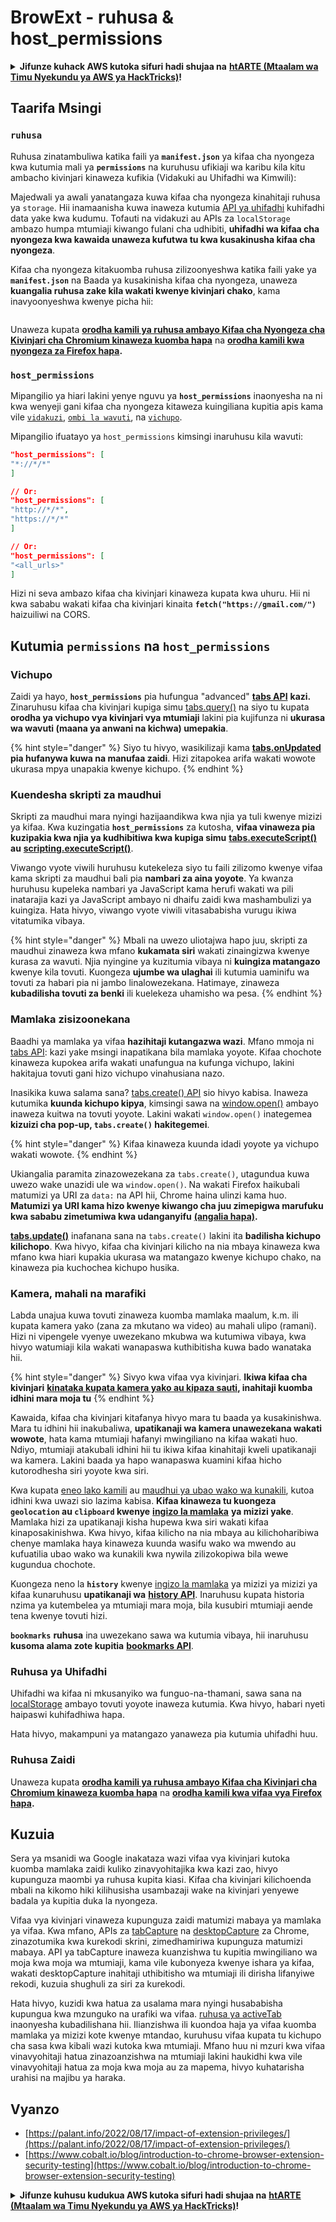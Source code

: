 # BrowExt - ruhusa & host_permissions

<details>

<summary><strong>Jifunze kuhack AWS kutoka sifuri hadi shujaa na</strong> <a href="https://training.hacktricks.xyz/courses/arte"><strong>htARTE (Mtaalam wa Timu Nyekundu ya AWS ya HackTricks)</strong></a><strong>!</strong></summary>

Njia nyingine za kusaidia HackTricks:

* Ikiwa unataka kuona **kampuni yako ikitangazwa kwenye HackTricks** au **kupakua HackTricks kwa PDF** Angalia [**MIPANGO YA USAJILI**](https://github.com/sponsors/carlospolop)!
* Pata [**bidhaa rasmi za PEASS & HackTricks**](https://peass.creator-spring.com)
* Gundua [**Familia ya PEASS**](https://opensea.io/collection/the-peass-family), mkusanyiko wetu wa [**NFTs**](https://opensea.io/collection/the-peass-family) ya kipekee
* **Jiunge na** 💬 [**Kikundi cha Discord**](https://discord.gg/hRep4RUj7f) au [**kikundi cha telegram**](https://t.me/peass) au **tufuate** kwenye **Twitter** 🐦 [**@carlospolopm**](https://twitter.com/hacktricks\_live)**.**
* **Shiriki mbinu zako za kuhack kwa kuwasilisha PRs kwa** [**HackTricks**](https://github.com/carlospolop/hacktricks) na [**HackTricks Cloud**](https://github.com/carlospolop/hacktricks-cloud) repos za github.

</details>

## Taarifa Msingi

### **`ruhusa`**

Ruhusa zinatambuliwa katika faili ya **`manifest.json`** ya kifaa cha nyongeza kwa kutumia mali ya **`permissions`** na kuruhusu ufikiaji wa karibu kila kitu ambacho kivinjari kinaweza kufikia (Vidakuki au Uhifadhi wa Kimwili):

Majedwali ya awali yanatangaza kuwa kifaa cha nyongeza kinahitaji ruhusa ya `storage`. Hii inamaanisha kuwa inaweza kutumia [API ya uhifadhi](https://developer.mozilla.org/en-US/docs/Mozilla/Add-ons/WebExtensions/API/storage) kuhifadhi data yake kwa kudumu. Tofauti na vidakuzi au APIs za `localStorage` ambazo humpa mtumiaji kiwango fulani cha udhibiti, **uhifadhi wa kifaa cha nyongeza kwa kawaida unaweza kufutwa tu kwa kusakinusha kifaa cha nyongeza**.

Kifaa cha nyongeza kitakuomba ruhusa zilizoonyeshwa katika faili yake ya **`manifest.json`** na Baada ya kusakinisha kifaa cha nyongeza, unaweza **kuangalia ruhusa zake kila wakati kwenye kivinjari chako**, kama inavyoonyeshwa kwenye picha hii:

<figure><img src="../../.gitbook/assets/image (2) (1) (1).png" alt=""><figcaption></figcaption></figure>

Unaweza kupata [**orodha kamili ya ruhusa ambayo Kifaa cha Nyongeza cha Kivinjari cha Chromium kinaweza kuomba hapa**](https://developer.chrome.com/docs/extensions/develop/concepts/declare-permissions#permissions) na [**orodha kamili kwa nyongeza za Firefox hapa**](https://developer.mozilla.org/en-US/docs/Mozilla/Add-ons/WebExtensions/manifest.json/permissions#api\_permissions)**.**

### `host_permissions`

Mipangilio ya hiari lakini yenye nguvu ya **`host_permissions`** inaonyesha na ni kwa wenyeji gani kifaa cha nyongeza kitaweza kuingiliana kupitia apis kama vile [`vidakuzi`](https://developer.mozilla.org/en-US/docs/Mozilla/Add-ons/WebExtensions/API/cookies), [`ombi la wavuti`](https://developer.mozilla.org/en-US/docs/Mozilla/Add-ons/WebExtensions/API/webRequest), na [`vichupo`](https://developer.mozilla.org/en-US/docs/Mozilla/Add-ons/WebExtensions/API/tabs).

Mipangilio ifuatayo ya `host_permissions` kimsingi inaruhusu kila wavuti:
```json
"host_permissions": [
"*://*/*"
]

// Or:
"host_permissions": [
"http://*/*",
"https://*/*"
]

// Or:
"host_permissions": [
"<all_urls>"
]
```
Hizi ni seva ambazo kifaa cha kivinjari kinaweza kupata kwa uhuru. Hii ni kwa sababu wakati kifaa cha kivinjari kinaita **`fetch("https://gmail.com/")`** haizuiliwi na CORS.

## Kutumia `permissions` na `host_permissions`

### Vichupo

Zaidi ya hayo, **`host_permissions`** pia hufungua "advanced" [**tabs API**](https://developer.mozilla.org/en-US/docs/Mozilla/Add-ons/WebExtensions/API/tabs) **kazi.** Zinaruhusu kifaa cha kivinjari kupiga simu [tabs.query()](https://developer.mozilla.org/en-US/docs/Mozilla/Add-ons/WebExtensions/API/tabs/query) na siyo tu kupata **orodha ya vichupo vya kivinjari vya mtumiaji** lakini pia kujifunza ni **ukurasa wa wavuti (maana ya anwani na kichwa) umepakia**.

{% hint style="danger" %}
Siyo tu hivyo, wasikilizaji kama [**tabs.onUpdated**](https://developer.mozilla.org/en-US/docs/Mozilla/Add-ons/WebExtensions/API/tabs/onUpdated) **pia hufanywa kuwa na manufaa zaidi**. Hizi zitapokea arifa wakati wowote ukurasa mpya unapakia kwenye kichupo.
{% endhint %}

### Kuendesha skripti za maudhui <a href="#running-content-scripts" id="running-content-scripts"></a>

Skripti za maudhui mara nyingi hazijaandikwa kwa njia ya tuli kwenye mizizi ya kifaa. Kwa kuzingatia **`host_permissions`** za kutosha, **vifaa vinaweza pia kuzipakia kwa njia ya kudhibitiwa kwa kupiga simu** [**tabs.executeScript()**](https://developer.mozilla.org/en-US/docs/Mozilla/Add-ons/WebExtensions/API/tabs/executeScript) **au** [**scripting.executeScript()**](https://developer.mozilla.org/en-US/docs/Mozilla/Add-ons/WebExtensions/API/scripting/executeScript).

Viwango vyote viwili huruhusu kutekeleza siyo tu faili zilizomo kwenye vifaa kama skripti za maudhui bali pia **nambari za aina yoyote**. Ya kwanza huruhusu kupeleka nambari ya JavaScript kama herufi wakati wa pili inatarajia kazi ya JavaScript ambayo ni dhaifu zaidi kwa mashambulizi ya kuingiza. Hata hivyo, viwango vyote viwili vitasababisha vurugu ikiwa vitatumika vibaya.

{% hint style="danger" %}
Mbali na uwezo uliotajwa hapo juu, skripti za maudhui zinaweza kwa mfano **kukamata siri** wakati zinaingizwa kwenye kurasa za wavuti. Njia nyingine ya kuzitumia vibaya ni **kuingiza matangazo** kwenye kila tovuti. Kuongeza **ujumbe wa ulaghai** ili kutumia uaminifu wa tovuti za habari pia ni jambo linalowezekana. Hatimaye, zinaweza **kubadilisha tovuti za benki** ili kuelekeza uhamisho wa pesa.
{% endhint %}

### Mamlaka zisizoonekana <a href="#implicit-privileges" id="implicit-privileges"></a>

Baadhi ya mamlaka ya vifaa **hazihitaji kutangazwa wazi**. Mfano mmoja ni [tabs API](https://developer.mozilla.org/en-US/docs/Mozilla/Add-ons/WebExtensions/API/tabs): kazi yake msingi inapatikana bila mamlaka yoyote. Kifaa chochote kinaweza kupokea arifa wakati unafungua na kufunga vichupo, lakini hakitajua tovuti gani hizo vichupo vinahusiana nazo.

Inasikika kuwa salama sana? [tabs.create() API](https://developer.mozilla.org/en-US/docs/Mozilla/Add-ons/WebExtensions/API/tabs/create) sio hivyo kabisa. Inaweza kutumika **kuunda kichupo kipya**, kimsingi sawa na [window.open()](https://developer.mozilla.org/en-US/docs/Web/API/Window/open) ambayo inaweza kuitwa na tovuti yoyote. Lakini wakati `window.open()` inategemea **kizuizi cha pop-up, `tabs.create()` hakitegemei**.

{% hint style="danger" %}
Kifaa kinaweza kuunda idadi yoyote ya vichupo wakati wowote.
{% endhint %}

Ukiangalia paramita zinazowezekana za `tabs.create()`, utagundua kuwa uwezo wake unazidi ule wa `window.open()`. Na wakati Firefox haikubali matumizi ya URI za `data:` na API hii, Chrome haina ulinzi kama huo. **Matumizi ya URI kama hizo kwenye kiwango cha juu zimepigwa marufuku kwa sababu zimetumiwa kwa udanganyifu** [**(angalia hapa)**](https://bugzilla.mozilla.org/show\_bug.cgi?id=1331351)**.**

[**tabs.update()**](https://developer.mozilla.org/en-US/docs/Mozilla/Add-ons/WebExtensions/API/tabs/update) inafanana sana na `tabs.create()` lakini ita **badilisha kichupo kilichopo**. Kwa hivyo, kifaa cha kivinjari kilicho na nia mbaya kinaweza kwa mfano kwa hiari kupakia ukurasa wa matangazo kwenye kichupo chako, na kinaweza pia kuchochea kichupo husika.

### Kamera, mahali na marafiki <a href="#webcam-geolocation-and-friends" id="webcam-geolocation-and-friends"></a>

Labda unajua kuwa tovuti zinaweza kuomba mamlaka maalum, k.m. ili kupata kamera yako (zana za mkutano wa video) au mahali ulipo (ramani). Hizi ni vipengele vyenye uwezekano mkubwa wa kutumiwa vibaya, kwa hivyo watumiaji kila wakati wanapaswa kuthibitisha kuwa bado wanataka hii.

{% hint style="danger" %}
Sivyo kwa vifaa vya kivinjari. **Ikiwa kifaa cha kivinjari** [**kinataka kupata kamera yako au kipaza sauti**](https://developer.mozilla.org/en-US/docs/Web/API/MediaDevices/getUserMedia)**, inahitaji kuomba idhini mara moja tu**
{% endhint %}

Kawaida, kifaa cha kivinjari kitafanya hivyo mara tu baada ya kusakinishwa. Mara tu idhini hii inakubaliwa, **upatikanaji wa kamera unawezekana wakati wowote**, hata kama mtumiaji hafanyi mwingiliano na kifaa wakati huo. Ndiyo, mtumiaji atakubali idhini hii tu ikiwa kifaa kinahitaji kweli upatikanaji wa kamera. Lakini baada ya hapo wanapaswa kuamini kifaa hicho kutorodhesha siri yoyote kwa siri.

Kwa kupata [eneo lako kamili](https://developer.mozilla.org/en-US/docs/Web/API/Geolocation) au [maudhui ya ubao wako wa kunakili](https://developer.mozilla.org/en-US/docs/Web/API/Clipboard\_API), kutoa idhini kwa uwazi sio lazima kabisa. **Kifaa kinaweza tu kuongeza `geolocation` au `clipboard` kwenye** [**ingizo la mamlaka**](https://developer.mozilla.org/en-US/docs/Mozilla/Add-ons/WebExtensions/manifest.json/permissions) **ya mizizi yake**. Mamlaka hizi za upatikanaji kisha hupewa kwa siri wakati kifaa kinaposakinishwa. Kwa hivyo, kifaa kilicho na nia mbaya au kilichoharibiwa chenye mamlaka haya kinaweza kuunda wasifu wako wa mwendo au kufuatilia ubao wako wa kunakili kwa nywila zilizokopiwa bila wewe kugundua chochote.

Kuongeza neno la **`history`** kwenye [ingizo la mamlaka](https://developer.mozilla.org/en-US/docs/Mozilla/Add-ons/WebExtensions/manifest.json/permissions) ya mizizi ya mizizi ya kifaa kunaruhusu **upatikanaji wa** [**history API**](https://developer.mozilla.org/en-US/docs/Mozilla/Add-ons/WebExtensions/API/history). Inaruhusu kupata historia nzima ya kutembelea ya mtumiaji mara moja, bila kusubiri mtumiaji aende tena kwenye tovuti hizi.

**`bookmarks`** **ruhusa** ina uwezekano sawa wa kutumia vibaya, hii inaruhusu **kusoma alama zote kupitia** [**bookmarks API**](https://developer.mozilla.org/en-US/docs/Mozilla/Add-ons/WebExtensions/API/bookmarks).

### Ruhusa ya Uhifadhi <a href="#the-storage-permission" id="the-storage-permission"></a>

Uhifadhi wa kifaa ni mkusanyiko wa funguo-na-thamani, sawa sana na [localStorage](https://developer.mozilla.org/en-US/docs/Web/API/Window/localStorage) ambayo tovuti yoyote inaweza kutumia. Kwa hivyo, habari nyeti haipaswi kuhifadhiwa hapa.

Hata hivyo, makampuni ya matangazo yanaweza pia kutumia uhifadhi huu.

### Ruhusa Zaidi

Unaweza kupata [**orodha kamili ya ruhusa ambayo Kifaa cha Kivinjari cha Chromium kinaweza kuomba hapa**](https://developer.chrome.com/docs/extensions/develop/concepts/declare-permissions#permissions) na [**orodha kamili kwa vifaa vya Firefox hapa**](https://developer.mozilla.org/en-US/docs/Mozilla/Add-ons/WebExtensions/manifest.json/permissions#api\_permissions)**.**

## Kuzuia <a href="#why-not-restrict-extension-privileges" id="why-not-restrict-extension-privileges"></a>

Sera ya msanidi wa Google inakataza wazi vifaa vya kivinjari kutoka kuomba mamlaka zaidi kuliko zinavyohitajika kwa kazi zao, hivyo kupunguza maombi ya ruhusa kupita kiasi. Kifaa cha kivinjari kilichoenda mbali na kikomo hiki kilihusisha usambazaji wake na kivinjari yenyewe badala ya kupitia duka la nyongeza.

Vifaa vya kivinjari vinaweza kupunguza zaidi matumizi mabaya ya mamlaka ya vifaa. Kwa mfano, APIs za [tabCapture](https://developer.chrome.com/docs/extensions/reference/tabCapture/) na [desktopCapture](https://developer.chrome.com/docs/extensions/reference/desktopCapture/) za Chrome, zinazotumika kwa kurekodi skrini, zimedhamiriwa kupunguza matumizi mabaya. API ya tabCapture inaweza kuanzishwa tu kupitia mwingiliano wa moja kwa moja wa mtumiaji, kama vile kubonyeza kwenye ishara ya kifaa, wakati desktopCapture inahitaji uthibitisho wa mtumiaji ili dirisha lifanyiwe rekodi, kuzuia shughuli za siri za kurekodi.

Hata hivyo, kuzidi kwa hatua za usalama mara nyingi husababisha kupungua kwa mzunguko na urafiki wa vifaa. [ruhusa ya activeTab](https://developer.mozilla.org/en-US/docs/Mozilla/Add-ons/WebExtensions/manifest.json/permissions#activetab\_permission) inaonyesha kubadilishana hii. Ilianzishwa ili kuondoa haja ya vifaa kuomba mamlaka ya mizizi kote kwenye mtandao, kuruhusu vifaa kupata tu kichupo cha sasa kwa kibali wazi kutoka kwa mtumiaji. Mfano huu ni mzuri kwa vifaa vinavyohitaji hatua zinazoanzishwa na mtumiaji lakini haukidhi kwa vile vinavyohitaji hatua za moja kwa moja au za mapema, hivyo kuhatarisha urahisi na majibu ya haraka.
## **Vyanzo**

* [https://palant.info/2022/08/17/impact-of-extension-privileges/](https://palant.info/2022/08/17/impact-of-extension-privileges/)
* [https://www.cobalt.io/blog/introduction-to-chrome-browser-extension-security-testing](https://www.cobalt.io/blog/introduction-to-chrome-browser-extension-security-testing)

<details>

<summary><strong>Jifunze kuhusu kudukua AWS kutoka sifuri hadi shujaa na</strong> <a href="https://training.hacktricks.xyz/courses/arte"><strong>htARTE (Mtaalam wa Timu Nyekundu ya AWS ya HackTricks)</strong></a><strong>!</strong></summary>

Njia nyingine za kusaidia HackTricks:

* Ikiwa unataka kuona **kampuni yako ikitangazwa kwenye HackTricks** au **kupakua HackTricks kwa PDF** Angalia [**MIPANGO YA KUJIUNGA**](https://github.com/sponsors/carlospolop)!
* Pata [**bidhaa rasmi za PEASS & HackTricks**](https://peass.creator-spring.com)
* Gundua [**Familia ya PEASS**](https://opensea.io/collection/the-peass-family), mkusanyiko wetu wa [**NFTs**](https://opensea.io/collection/the-peass-family) ya kipekee
* **Jiunge na** 💬 [**Kikundi cha Discord**](https://discord.gg/hRep4RUj7f) au kikundi cha [**telegram**](https://t.me/peass) au **tufuate** kwenye **Twitter** 🐦 [**@carlospolopm**](https://twitter.com/hacktricks\_live)**.**
* **Shiriki mbinu zako za kudukua kwa kuwasilisha PRs kwa** [**HackTricks**](https://github.com/carlospolop/hacktricks) na [**HackTricks Cloud**](https://github.com/carlospolop/hacktricks-cloud) github repos.

</details>
